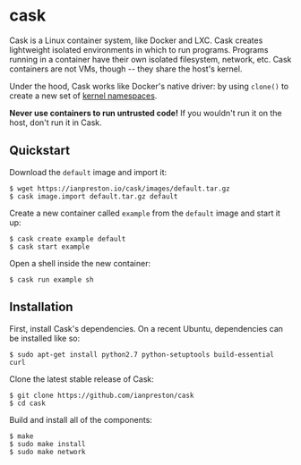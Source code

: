 # cask

Cask is a Linux container system, like Docker and LXC. Cask creates lightweight isolated environments in which to run programs. Programs running in a container have their own isolated filesystem, network, etc. Cask containers are not VMs, though -- they share the host's kernel.

Under the hood, Cask works like Docker's native driver: by using `clone()` to create a new set of [kernel namespaces](http://man7.org/linux/man-pages/man7/namespaces.7.html).

**Never use containers to run untrusted code!** If you wouldn't run it on the host, don't run it in Cask.

## Quickstart

Download the `default` image and import it:

    $ wget https://ianpreston.io/cask/images/default.tar.gz
    $ cask image.import default.tar.gz default

Create a new container called `example` from the `default` image and start it up:

    $ cask create example default
    $ cask start example

Open a shell inside the new container:

    $ cask run example sh

## Installation

First, install Cask's dependencies. On a recent Ubuntu, dependencies can be installed like so:
 
    $ sudo apt-get install python2.7 python-setuptools build-essential curl

Clone the latest stable release of Cask:

    $ git clone https://github.com/ianpreston/cask
    $ cd cask

Build and install all of the components:

    $ make
    $ sudo make install
    $ sudo make network
